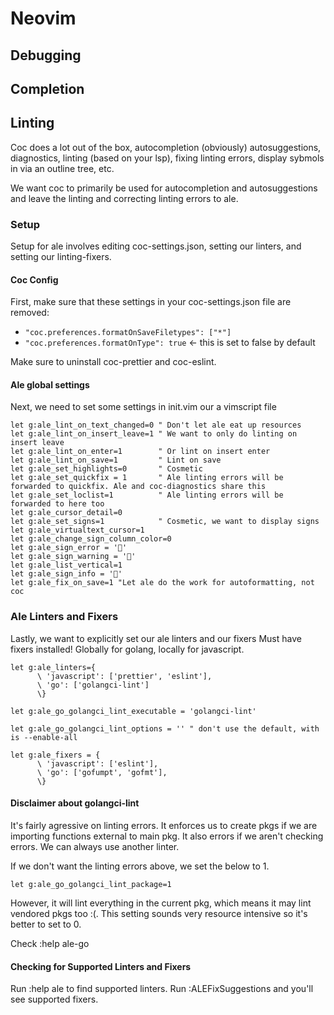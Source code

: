 # Neovim

## Debugging

## Completion

## Linting

Coc does a lot out of the box, autocompletion (obviously)
autosuggestions, diagnostics, linting (based on your lsp), 
fixing linting errors, display sybmols in via an outline tree, etc.

We want coc to primarily be used for autocompletion and autosuggestions
and leave the linting and correcting linting errors to ale.

### Setup

Setup for ale involves editing coc-settings.json, setting our linters,
and setting our linting-fixers.

#### Coc Config

First, make sure that these settings in your coc-settings.json file
are removed:

- `"coc.preferences.formatOnSaveFiletypes": ["*"]`
- `"coc.preferences.formatOnType": true` <- this is set to false by default

Make sure to uninstall coc-prettier and coc-eslint.

#### Ale global settings

Next, we need to set some settings in init.vim our a vimscript file

```
let g:ale_lint_on_text_changed=0 " Don't let ale eat up resources
let g:ale_lint_on_insert_leave=1 " We want to only do linting on insert leave
let g:ale_lint_on_enter=1        " Or lint on insert enter
let g:ale_lint_on_save=1         " Lint on save
let g:ale_set_highlights=0       " Cosmetic
let g:ale_set_quickfix = 1       " Ale linting errors will be forwarded to quickfix. Ale and coc-diagnostics share this
let g:ale_set_loclist=1          " Ale linting errors will be forwarded to here too
let g:ale_cursor_detail=0
let g:ale_set_signs=1            " Cosmetic, we want to display signs
let g:ale_virtualtext_cursor=1
let g:ale_change_sign_column_color=0
let g:ale_sign_error = ''
let g:ale_sign_warning = ''
let g:ale_list_vertical=1
let g:ale_sign_info = ''
let g:ale_fix_on_save=1 "Let ale do the work for autoformatting, not coc
```
### Ale Linters and Fixers

Lastly, we want to explicitly set our ale linters and our fixers
Must have fixers installed! Globally for golang, locally for javascript.

```
let g:ale_linters={
      \ 'javascript': ['prettier', 'eslint'],
      \ 'go': ['golangci-lint'] 
      \}

let g:ale_go_golangci_lint_executable = 'golangci-lint'

let g:ale_go_golangci_lint_options = '' " don't use the default, with is --enable-all

let g:ale_fixers = {
      \ 'javascript': ['eslint'],
      \ 'go': ['gofumpt', 'gofmt'],
      \}
```

#### Disclaimer about golangci-lint

It's fairly agressive on linting errors. It enforces us to create pkgs
if we are importing functions external to main pkg. It also errors if we
aren't checking errors. We can always use another linter.

If we don't want the linting errors above, we set the below to 1.

`let g:ale_go_golangci_lint_package=1`

However, it will lint everything in the current pkg, which means
it may lint vendored pkgs too :(. This setting sounds very resource 
intensive so it's better to set to 0. 


Check :help ale-go

#### Checking for Supported Linters and Fixers

Run :help ale to find supported linters.
Run :ALEFixSuggestions and you'll see supported fixers.
